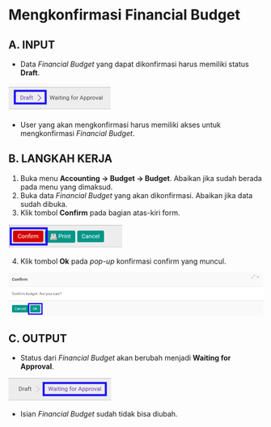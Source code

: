 # Mengkonfirmasi Financial Budget

## A. INPUT

* Data *Financial Budget* yang dapat dikonfirmasi harus memiliki status **Draft**.

![](../../img/financial-budget/status-input-draft.png)

* User yang akan mengkonfirmasi harus memiliki akses untuk mengkonfirmasi *Financial Budget*.

## B. LANGKAH KERJA

1. Buka menu **Accounting -> Budget -> Budget**. Abaikan jika sudah berada pada menu yang dimaksud.
2. Buka data *Financial Budget* yang akan dikonfirmasi. Abaikan jika data sudah dibuka.
3. Klik tombol **Confirm** pada bagian atas-kiri form.

![](../../img/financial-budget/tombol-confirm.png)

4. Klik tombol **Ok** pada *pop-up* konfirmasi confirm yang muncul.

![](../../img/financial-budget/pop-up-konfirmasi-confirm.png)

## C. OUTPUT

* Status dari *Financial Budget* akan berubah menjadi **Waiting for Approval**.

![](../../img/financial-budget/status-waiting-for-approval.png)

* Isian *Financial Budget* sudah tidak bisa diubah.
